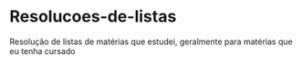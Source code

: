 # Resolucoes-de-listas
Resolução de listas de matérias que estudei, geralmente para matérias que eu tenha cursado
